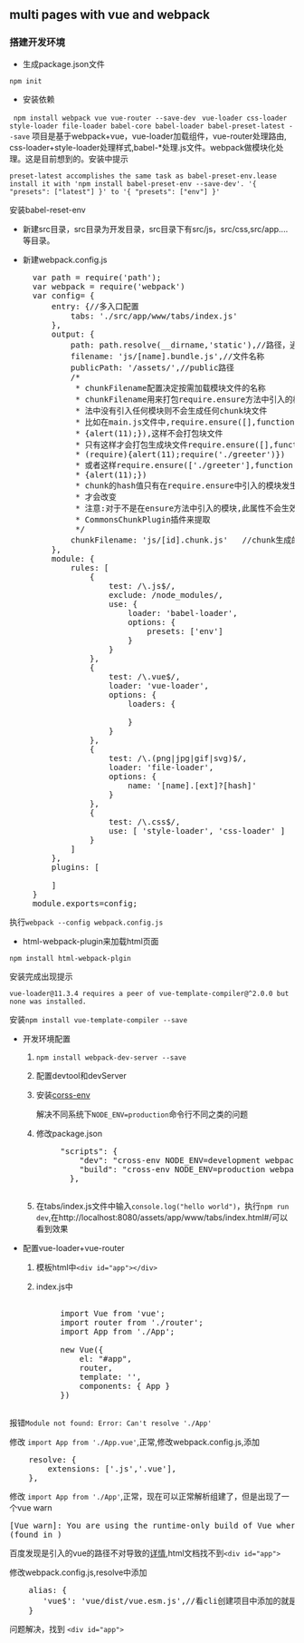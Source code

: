 ## multi pages with vue and webpack
### 搭建开发环境
- 生成package.json文件

`npm init`

- 安装依赖

` npm install webpack vue vue-router --save-dev`
` vue-loader css-loader style-loader file-loader babel-core babel-loader babel-preset-latest --save`
项目是基于webpack+vue，vue-loader加载组件，vue-router处理路由,
css-loader+style-loader处理样式,babel-*处理.js文件。webpack做模块化处理。这是目前想到的。安装中提示

    preset-latest accomplishes the same task as babel-preset-env.lease install it with 'npm install babel-preset-env --save-dev'. '{ "presets": ["latest"] }' to '{ "presets": ["env"] }'

安装babel-reset-env
    

- 新建src目录，src目录为开发目录，src目录下有src/js，src/css,src/app....等目录。

- 新建webpack.config.js
	<pre>
	var path = require('path');
	var webpack = require('webpack')
	var config= {
		entry: {//多入口配置
			tabs: './src/app/www/tabs/index.js'
		},
		output: {
			path: path.resolve(__dirname,'static'),//路径，通过HtmlWebpackPlugin插件生成的html文件存放在这个目录下面
			filename: 'js/[name].bundle.js',//文件名称
			publicPath: '/assets/',//public路径
			/*
			 * chunkFilename配置决定按需加载模块文件的名称
		     * chunkFilename用来打包require.ensure方法中引入的模块,如果该方
		     * 法中没有引入任何模块则不会生成任何chunk块文件
		     * 比如在main.js文件中,require.ensure([],function(require)
		     * {alert(11);}),这样不会打包块文件
		     * 只有这样才会打包生成块文件require.ensure([],function
		     * (require){alert(11);require('./greeter')})
		     * 或者这样require.ensure(['./greeter'],function(require)
		     * {alert(11);})
		     * chunk的hash值只有在require.ensure中引入的模块发生变化,hash值
		     * 才会改变
		     * 注意:对于不是在ensure方法中引入的模块,此属性不会生效,只能用
		     * CommonsChunkPlugin插件来提取
			 */
			chunkFilename: 'js/[id].chunk.js'   //chunk生成的配置
		},
		module: {
			rules: [
				{
					test: /\.js$/,
					exclude: /node_modules/,
					use: {
						loader: 'babel-loader',
						options: {
							presets: ['env']
						}
					}
				},
				{
					test: /\.vue$/,
					loader: 'vue-loader',
					options: {
						loaders: {
							
						}
					}
				},
				{
					test: /\.(png|jpg|gif|svg)$/,
					loader: 'file-loader',
					options: {
						name: '[name].[ext]?[hash]'
					}
				},
				{
			        test: /\.css$/,
			        use: [ 'style-loader', 'css-loader' ]
			    }
			]
		},
		plugins: [
			
		]
	}
	module.exports=config;
  </pre>
执行`webpack --config webpack.config.js`

- html-webpack-plugin来加载html页面

`npm install html-webpack-plgin`

安装完成出现提示

`vue-loader@11.3.4 requires a peer of vue-template-compiler@^2.0.0 but none was installed.`

安装`npm install vue-template-compiler --save`

- 开发环境配置

	1. `npm install webpack-dev-server --save`
	2. 配置devtool和devServer
	3. 安装[corss-env](https://npm.taobao.org/package/cross-env)
	
		解决不同系统下`NODE_ENV=production`命令行不同之类的问题
	4. 修改package.json

		<pre>
			"scripts": {
			    "dev": "cross-env NODE_ENV=development webpack-dev-server --open --hot",
			    "build": "cross-env NODE_ENV=production webpack --progress --hide-modules"
			  },
		</pre>
	5. 在tabs/index.js文件中输入`console.log("hello world")`，执行`npm run dev`,在http://localhost:8080/assets/app/www/tabs/index.html#/可以看到效果

- 配置vue-loader+vue-router
	
	1. 模板html中`<div id="app"></div>`
	2. index.js中
	
		<pre> 
			import Vue from 'vue';
			import router from './router';
			import App from './App';
			
			new Vue({
				el: "#app",
				router,
			  	template: '<App/>',
			  	components: { App }
			})
		</pre>
		
报错`Module not found: Error: Can't resolve './App' `

修改 `import App from './App.vue'`,正常,修改webpack.config.js,添加

<pre>
	resolve: {
		extensions: ['.js','.vue'],
	},
</pre>

修改 `import App from './App'`,正常，现在可以正常解析组建了，但是出现了一个vue warn

<pre>
[Vue warn]: You are using the runtime-only build of Vue where the template compiler is not available. Either pre-compile the templates into render functions, or use the compiler-included build. 
(found in <Root>)
</pre>

百度发现是引入的vue的路径不对导致的[详情](https://segmentfault.com/a/1190000006435886),html文档找不到`<div id="app">`

修改webpack.config.js,resolve中添加

<pre>
	alias: {
	   'vue$': 'vue/dist/vue.esm.js',//看cli创建项目中添加的就是这个路径
	}
</pre>

问题解决，找到 `<div id="app">`




